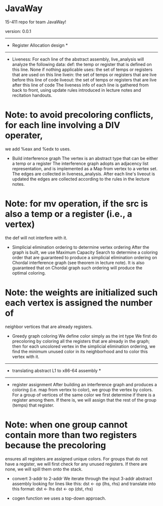 # JavaWay
15-411 repo for team JavaWay!

version: 0.0.1

******************************
* Register Allocation design *
******************************
- Liveness:
For each line of the abstract assembly, live_analysis will analyze the following
data:
  def: the temp or register that is defined on this line. None if nothing applicable
  uses: the set of temps or registers that are used on this line
  livein: the set of temps or registers that are live before this line of code
  liveout: the set of temps or registers that are live after this line of code 
The liveness info of each line is gathered from back to front, using update rules
introduced in lecture notes and recitation handouts. 
# Note: to avoid precoloring conflicts, for each line involving a DIV operater,
 we add %eax and %edx to uses. 

- Build interference graph
The vertex is an abstract type that can be either a temp or a register
The interference graph adopts an adjacency list representation, and is implemented
as a Map from vertex to a vertex set.
The edges are collected in liveness_analysis. After each line's liveout is updated
the edges are collected according to the rules in the lecture notes. 
# Note: for mv operation, if the src is also a temp or a register (i.e., a vertex)
the def will not interfere with it. 

- Simplicial elimination ordering to determine vertex ordering
After the graph is built, we use Maximum Capacity Search to determine a coloring 
order that are guaranteed to produce a simplicial elimination ordering on Chordal
interference graph (see theorem in lecture note). It is also guaranteed that on 
Chordal graph such ordering will produce the optimal coloring. 

# Note: the weights are initialized such each vertex is assigned the number of 
neighbor vertices that are already registers.

- Greedy graph coloring
We define color simply as the int type
We first do precoloring by coloring all the registers that are already in the 
graph; then for each uncolored vertex in the simplicial elimination ordering, we
find the minimum unused color in its neighborhood and to color this vertex with
it.

**********************************************
* translating abstract L1 to x86-64 assembly *
**********************************************
- register assignment
After building an interference graph and produces a coloring (i.e. map from vertex
to color), we group the vertex by colors. For a group of vertices of the same color
we first determine if there is a register among them. If there is, we will assign 
that the rest of the group (temps) that register. 
# Note: when one group cannot contain more than two registers because the precoloring
ensures all registers are assigned unique colors.
For groups that do not have a register, we will first check for any unused 
registers. If there are none, we will spill them onto the stack. 

- convert 3-addr to 2-addr
We iterate through the input 3-addr abstract assembly looking for lines like this:
  dst <- op (lhs, rhs)
and translate into this format:
  dst <- lhs
  dst <- op (dst, rhs)

- cogen function 
we uses a top-down approach. 
